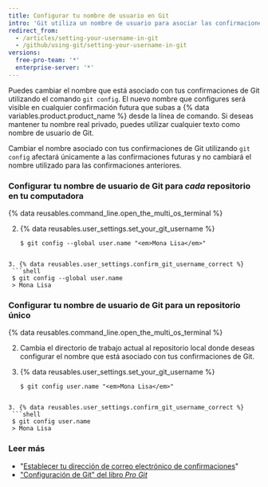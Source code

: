 ```yaml
---
title: Configurar tu nombre de usuario en Git
intro: 'Git utiliza un nombre de usuario para asociar las confirmaciones con una identidad. El nombre de usuario de Git no es tu mismo nombre de usuario de {% data variables.product.product_name %}.'
redirect_from:
  - /articles/setting-your-username-in-git
  - /github/using-git/setting-your-username-in-git
versions:
  free-pro-team: '*'
  enterprise-server: '*'
---
```

Puedes cambiar el nombre que está asociado con tus confirmaciones de Git utilizando el comando `git config`. El nuevo nombre que configures será visible en cualquier confirmación futura que subas a {% data variables.product.product_name %} desde la línea de comando. Si deseas mantener tu nombre real privado, puedes utilizar cualquier texto como nombre de usuario de Git.

Cambiar el nombre asociado con tus confirmaciones de Git utilizando `git config` afectará únicamente a las confirmaciones futuras y no cambiará el nombre utilizado para las confirmaciones anteriores.

### Configurar tu nombre de usuario de Git para *cada* repositorio en tu computadora

{% data reusables.command_line.open_the_multi_os_terminal %}

2. {% data reusables.user_settings.set_your_git_username %}
   ```shell
   $ git config --global user.name "<em>Mona Lisa</em>"
  ```

3. {% data reusables.user_settings.confirm_git_username_correct %}
   ```shell
   $ git config --global user.name
   > Mona Lisa
  ```

### Configurar tu nombre de usuario de Git para un repositorio único

{% data reusables.command_line.open_the_multi_os_terminal %}

2. Cambia el directorio de trabajo actual al repositorio local donde deseas configurar el nombre que está asociado con tus confirmaciones de Git.

3. {% data reusables.user_settings.set_your_git_username %}
   ```shell
   $ git config user.name "<em>Mona Lisa</em>"
  ```

3. {% data reusables.user_settings.confirm_git_username_correct %}
   ```shell
   $ git config user.name
   > Mona Lisa
  ```

### Leer más

- "[Establecer tu dirección de correo electrónico de confirmaciones](/articles/setting-your-commit-email-address)"
- ["Configuración de Git" del libro _Pro Git_](https://git-scm.com/book/en/Customizing-Git-Git-Configuration)
